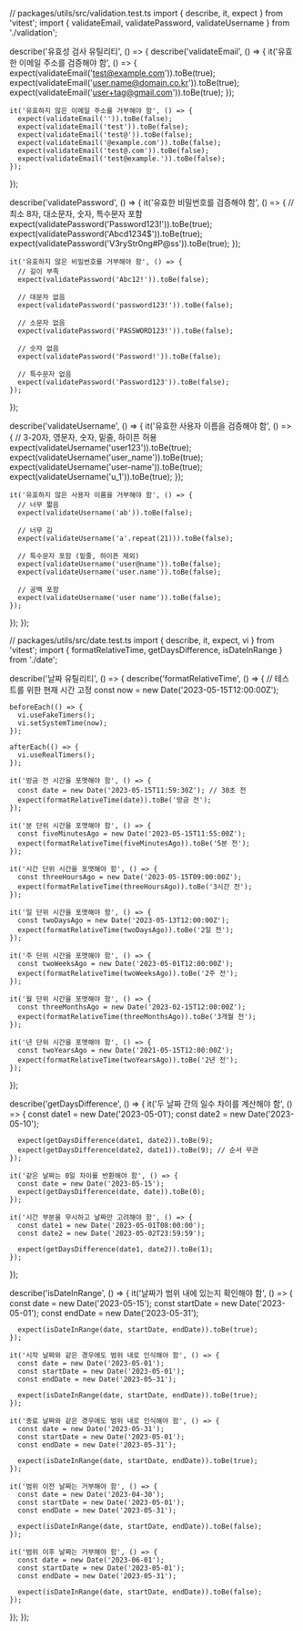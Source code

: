 // packages/utils/src/validation.test.ts
import { describe, it, expect } from 'vitest';
import { validateEmail, validatePassword, validateUsername } from './validation';

describe('유효성 검사 유틸리티', () => {
describe('validateEmail', () => {
it('유효한 이메일 주소를 검증해야 함', () => {
expect(validateEmail('test@example.com')).toBe(true);
expect(validateEmail('user.name@domain.co.kr')).toBe(true);
expect(validateEmail('user+tag@gmail.com')).toBe(true);
});

    it('유효하지 않은 이메일 주소를 거부해야 함', () => {
      expect(validateEmail('')).toBe(false);
      expect(validateEmail('test')).toBe(false);
      expect(validateEmail('test@')).toBe(false);
      expect(validateEmail('@example.com')).toBe(false);
      expect(validateEmail('test@.com')).toBe(false);
      expect(validateEmail('test@example.')).toBe(false);
    });
});

describe('validatePassword', () => {
it('유효한 비밀번호를 검증해야 함', () => {
// 최소 8자, 대소문자, 숫자, 특수문자 포함
expect(validatePassword('Password123!')).toBe(true);
expect(validatePassword('Abcd1234$')).toBe(true);
expect(validatePassword('V3ryStr0ng#P@ss')).toBe(true);
});

    it('유효하지 않은 비밀번호를 거부해야 함', () => {
      // 길이 부족
      expect(validatePassword('Abc12!')).toBe(false);
      
      // 대문자 없음
      expect(validatePassword('password123!')).toBe(false);
      
      // 소문자 없음
      expect(validatePassword('PASSWORD123!')).toBe(false);
      
      // 숫자 없음
      expect(validatePassword('Password!')).toBe(false);
      
      // 특수문자 없음
      expect(validatePassword('Password123')).toBe(false);
    });
});

describe('validateUsername', () => {
it('유효한 사용자 이름을 검증해야 함', () => {
// 3-20자, 영문자, 숫자, 밑줄, 하이픈 허용
expect(validateUsername('user123')).toBe(true);
expect(validateUsername('user_name')).toBe(true);
expect(validateUsername('user-name')).toBe(true);
expect(validateUsername('u_1')).toBe(true);
});

    it('유효하지 않은 사용자 이름을 거부해야 함', () => {
      // 너무 짧음
      expect(validateUsername('ab')).toBe(false);
      
      // 너무 김
      expect(validateUsername('a'.repeat(21))).toBe(false);
      
      // 특수문자 포함 (밑줄, 하이픈 제외)
      expect(validateUsername('user@name')).toBe(false);
      expect(validateUsername('user.name')).toBe(false);
      
      // 공백 포함
      expect(validateUsername('user name')).toBe(false);
    });
});
});

// packages/utils/src/date.test.ts
import { describe, it, expect, vi } from 'vitest';
import { formatRelativeTime, getDaysDifference, isDateInRange } from './date';

describe('날짜 유틸리티', () => {
describe('formatRelativeTime', () => {
// 테스트를 위한 현재 시간 고정
const now = new Date('2023-05-15T12:00:00Z');

    beforeEach(() => {
      vi.useFakeTimers();
      vi.setSystemTime(now);
    });
    
    afterEach(() => {
      vi.useRealTimers();
    });

    it('방금 전 시간을 포맷해야 함', () => {
      const date = new Date('2023-05-15T11:59:30Z'); // 30초 전
      expect(formatRelativeTime(date)).toBe('방금 전');
    });

    it('분 단위 시간을 포맷해야 함', () => {
      const fiveMinutesAgo = new Date('2023-05-15T11:55:00Z');
      expect(formatRelativeTime(fiveMinutesAgo)).toBe('5분 전');
    });

    it('시간 단위 시간을 포맷해야 함', () => {
      const threeHoursAgo = new Date('2023-05-15T09:00:00Z');
      expect(formatRelativeTime(threeHoursAgo)).toBe('3시간 전');
    });

    it('일 단위 시간을 포맷해야 함', () => {
      const twoDaysAgo = new Date('2023-05-13T12:00:00Z');
      expect(formatRelativeTime(twoDaysAgo)).toBe('2일 전');
    });

    it('주 단위 시간을 포맷해야 함', () => {
      const twoWeeksAgo = new Date('2023-05-01T12:00:00Z');
      expect(formatRelativeTime(twoWeeksAgo)).toBe('2주 전');
    });

    it('월 단위 시간을 포맷해야 함', () => {
      const threeMonthsAgo = new Date('2023-02-15T12:00:00Z');
      expect(formatRelativeTime(threeMonthsAgo)).toBe('3개월 전');
    });

    it('년 단위 시간을 포맷해야 함', () => {
      const twoYearsAgo = new Date('2021-05-15T12:00:00Z');
      expect(formatRelativeTime(twoYearsAgo)).toBe('2년 전');
    });
});

describe('getDaysDifference', () => {
it('두 날짜 간의 일수 차이를 계산해야 함', () => {
const date1 = new Date('2023-05-01');
const date2 = new Date('2023-05-10');

      expect(getDaysDifference(date1, date2)).toBe(9);
      expect(getDaysDifference(date2, date1)).toBe(9); // 순서 무관
    });

    it('같은 날짜는 0일 차이를 반환해야 함', () => {
      const date = new Date('2023-05-15');
      expect(getDaysDifference(date, date)).toBe(0);
    });

    it('시간 부분을 무시하고 날짜만 고려해야 함', () => {
      const date1 = new Date('2023-05-01T08:00:00');
      const date2 = new Date('2023-05-02T23:59:59');
      
      expect(getDaysDifference(date1, date2)).toBe(1);
    });
});

describe('isDateInRange', () => {
it('날짜가 범위 내에 있는지 확인해야 함', () => {
const date = new Date('2023-05-15');
const startDate = new Date('2023-05-01');
const endDate = new Date('2023-05-31');

      expect(isDateInRange(date, startDate, endDate)).toBe(true);
    });

    it('시작 날짜와 같은 경우에도 범위 내로 인식해야 함', () => {
      const date = new Date('2023-05-01');
      const startDate = new Date('2023-05-01');
      const endDate = new Date('2023-05-31');
      
      expect(isDateInRange(date, startDate, endDate)).toBe(true);
    });

    it('종료 날짜와 같은 경우에도 범위 내로 인식해야 함', () => {
      const date = new Date('2023-05-31');
      const startDate = new Date('2023-05-01');
      const endDate = new Date('2023-05-31');
      
      expect(isDateInRange(date, startDate, endDate)).toBe(true);
    });

    it('범위 이전 날짜는 거부해야 함', () => {
      const date = new Date('2023-04-30');
      const startDate = new Date('2023-05-01');
      const endDate = new Date('2023-05-31');
      
      expect(isDateInRange(date, startDate, endDate)).toBe(false);
    });

    it('범위 이후 날짜는 거부해야 함', () => {
      const date = new Date('2023-06-01');
      const startDate = new Date('2023-05-01');
      const endDate = new Date('2023-05-31');
      
      expect(isDateInRange(date, startDate, endDate)).toBe(false);
    });
});
});